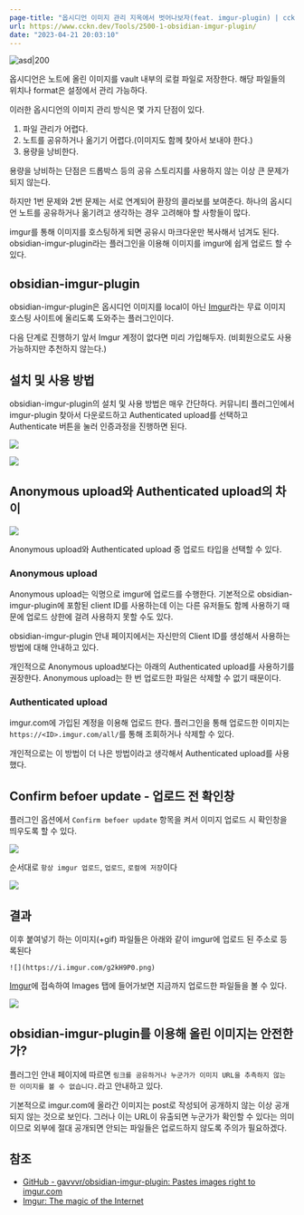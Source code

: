 ```yaml
---
page-title: "옵시디언 이미지 관리 지옥에서 벗어나보자(feat. imgur-plugin) | cckn's Devlog"
url: https://www.cckn.dev/Tools/2500-1-obsidian-imgur-plugin/
date: "2023-04-21 20:03:10"
---
```

![asd|200](https://i.imgur.com/AiTDizj.png)

옵시디언은 노트에 올린 이미지를 vault 내부의 로컬 파일로 저장한다. 해당 파일들의 위치나 format은 설정에서 관리 가능하다.

이러한 옵시디언의 이미지 관리 방식은 몇 가지 단점이 있다.

1.  파일 관리가 어렵다.
2.  노트를 공유하거나 옮기기 어렵다.(이미지도 함께 찾아서 보내야 한다.)
3.  용량을 낭비한다.

용량을 낭비하는 단점은 드롭박스 등의 공유 스토리지를 사용하지 않는 이상 큰 문제가 되지 않는다.

하지만 1번 문제와 2번 문제는 서로 연계되어 환장의 콜라보를 보여준다. 하나의 옵시디언 노트를 공유하거나 옮기려고 생각하는 경우 고려해야 할 사항들이 많다.

imgur를 통해 이미지를 호스팅하게 되면 공유시 마크다운만 복사해서 넘겨도 된다. obsidian-imgur-plugin라는 플러그인을 이용해 이미지를 imgur에 쉽게 업로드 할 수 있다.

## [](https://www.cckn.dev/Tools/2500-1-obsidian-imgur-plugin/#obsidian-imgur-plugin)obsidian-imgur-plugin

obsidian-imgur-plugin은 옵시디언 이미지를 local이 아닌 [Imgur](https://imgur.com/)라는 무료 이미지 호스팅 사이트에 올리도록 도와주는 플러그인이다.

다음 단계로 진행하기 앞서 Imgur 계정이 없다면 미리 가입해두자. (비회원으로도 사용 가능하지만 추천하지 않는다.)

## [](https://www.cckn.dev/Tools/2500-1-obsidian-imgur-plugin/#%EC%84%A4%EC%B9%98-%EB%B0%8F-%EC%82%AC%EC%9A%A9-%EB%B0%A9%EB%B2%95)설치 및 사용 방법

obsidian-imgur-plugin의 설치 및 사용 방법은 매우 간단하다. 커뮤니티 플러그인에서 imgur-plugin 찾아서 다운로드하고 Authenticated upload를 선택하고 Authenticate 버튼을 눌러 인증과정을 진행하면 된다.

![](https://i.imgur.com/uYhy8Jt.png)

![](https://i.imgur.com/UGlW6cy.png)

## [](https://www.cckn.dev/Tools/2500-1-obsidian-imgur-plugin/#anonymous-upload%EC%99%80-authenticated-upload%EC%9D%98-%EC%B0%A8%EC%9D%B4)Anonymous upload와 Authenticated upload의 차이

![](https://i.imgur.com/jAZeSaW.png)

Anonymous upload와 Authenticated upload 중 업로드 타입을 선택할 수 있다.

### [](https://www.cckn.dev/Tools/2500-1-obsidian-imgur-plugin/#anonymous-upload)Anonymous upload

Anonymous upload는 익명으로 imgur에 업로드를 수행한다. 기본적으로 obsidian-imgur-plugin에 포함된 client ID를 사용하는데 이는 다른 유저들도 함께 사용하기 때문에 업로드 상한에 걸려 사용하지 못할 수도 있다.

obsidian-imgur-plugin 안내 페이지에서는 자신만의 Client ID를 생성해서 사용하는 방법에 대해 안내하고 있다.

개인적으로 Anonymous upload보다는 아래의 Authenticated upload를 사용하기를 권장한다. Anonymous upload는 한 번 업로드한 파일은 삭제할 수 없기 때문이다.

### [](https://www.cckn.dev/Tools/2500-1-obsidian-imgur-plugin/#authenticated-upload)Authenticated upload

imgur.com에 가입된 계정을 이용해 업로드 한다. 플러그인을 통해 업로드한 이미지는 `https://<ID>.imgur.com/all/`를 통해 조회하거나 삭제할 수 있다.

개인적으로는 이 방법이 더 나은 방법이라고 생각해서 Authenticated upload를 사용했다.

## [](https://www.cckn.dev/Tools/2500-1-obsidian-imgur-plugin/#confirm-befoer-update---%EC%97%85%EB%A1%9C%EB%93%9C-%EC%A0%84-%ED%99%95%EC%9D%B8%EC%B0%BD)Confirm befoer update - 업로드 전 확인창

플러그인 옵션에서 `Confirm befoer update` 항목을 켜서 이미지 업로드 시 확인창을 띄우도록 할 수 있다.

![](https://i.imgur.com/exW3BAO.png)

순서대로 `항상 imgur 업로드`, `업로드`, `로컬에 저장`이다

![](https://i.imgur.com/k28KSG0.png)

## [](https://www.cckn.dev/Tools/2500-1-obsidian-imgur-plugin/#%EA%B2%B0%EA%B3%BC)결과

이후 붙여넣기 하는 이미지(+gif) 파일들은 아래와 같이 imgur에 업로드 된 주소로 등록된다

```
![](https://i.imgur.com/g2kH9P0.png)
```

[Imgur](https://imgur.com/)에 접속하여 Images 탭에 들어가보면 지금까지 업로드한 파일들을 볼 수 있다.

![](https://i.imgur.com/poyeUM3.png)

## [](https://www.cckn.dev/Tools/2500-1-obsidian-imgur-plugin/#obsidian-imgur-plugin%EB%A5%BC-%EC%9D%B4%EC%9A%A9%ED%95%B4-%EC%98%AC%EB%A6%B0-%EC%9D%B4%EB%AF%B8%EC%A7%80%EB%8A%94-%EC%95%88%EC%A0%84%ED%95%9C%EA%B0%80)obsidian-imgur-plugin를 이용해 올린 이미지는 안전한가?

플러그인 안내 페이지에 따르면 `링크를 공유하거나 누군가가 이미지 URL을 추측하지 않는 한 이미지를 볼 수 없습니다.`라고 안내하고 있다.

기본적으로 imgur.com에 올라간 이미지는 post로 작성되어 공개하지 않는 이상 공개되지 않는 것으로 보인다. 그러나 이는 URL이 유출되면 누군가가 확인할 수 있다는 의미이므로 외부에 절대 공개되면 안되는 파일들은 업로드하지 않도록 주의가 필요하겠다.

## [](https://www.cckn.dev/Tools/2500-1-obsidian-imgur-plugin/#%EC%B0%B8%EC%A1%B0)참조

-   [GitHub - gavvvr/obsidian-imgur-plugin: Pastes images right to imgur.com](https://github.com/gavvvr/obsidian-imgur-plugin)
-   [Imgur: The magic of the Internet](https://imgur.com/)